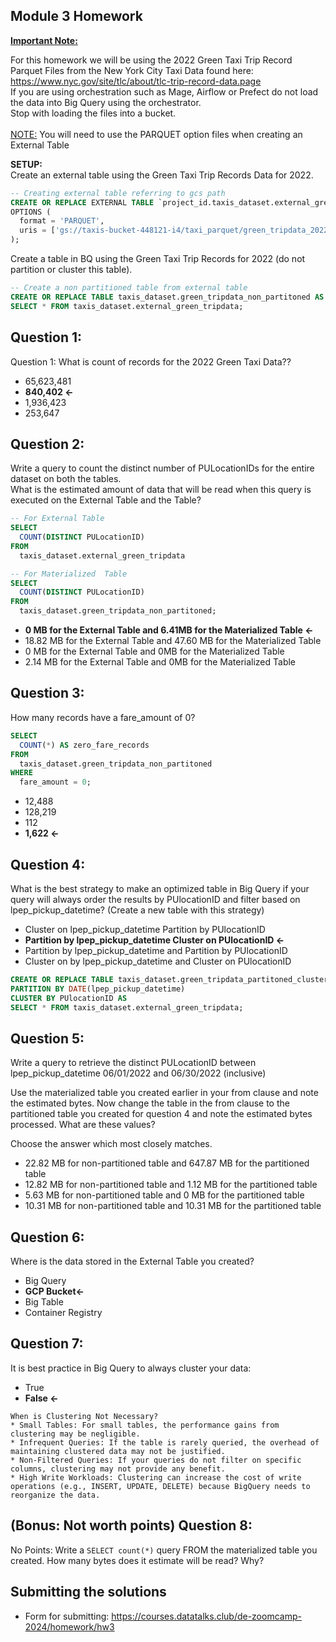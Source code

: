 ## Module 3 Homework 

<b><u>Important Note:</b></u> <p> For this homework we will be using the 2022 Green Taxi Trip Record Parquet Files from the New York
City Taxi Data found here: </br> https://www.nyc.gov/site/tlc/about/tlc-trip-record-data.page </br>
If you are using orchestration such as Mage, Airflow or Prefect do not load the data into Big Query using the orchestrator.</br> 
Stop with loading the files into a bucket. </br></br>
<u>NOTE:</u> You will need to use the PARQUET option files when creating an External Table</br>

<b>SETUP:</b></br>
Create an external table using the Green Taxi Trip Records Data for 2022. </br>

```sql
-- Creating external table referring to gcs path
CREATE OR REPLACE EXTERNAL TABLE `project_id.taxis_dataset.external_green_tripdata`
OPTIONS (
  format = 'PARQUET',
  uris = ['gs://taxis-bucket-448121-i4/taxi_parquet/green_tripdata_2022-*.parquet']
);
```

Create a table in BQ using the Green Taxi Trip Records for 2022 (do not partition or cluster this table). </br>
</p>

```sql
-- Create a non partitioned table from external table
CREATE OR REPLACE TABLE taxis_dataset.green_tripdata_non_partitoned AS
SELECT * FROM taxis_dataset.external_green_tripdata;
```



## Question 1:
Question 1: What is count of records for the 2022 Green Taxi Data??
- 65,623,481
- **840,402 <-**
- 1,936,423
- 253,647

## Question 2:
Write a query to count the distinct number of PULocationIDs for the entire dataset on both the tables.</br> 
What is the estimated amount of data that will be read when this query is executed on the External Table and the Table?

```sql
-- For External Table
SELECT
  COUNT(DISTINCT PULocationID)
FROM
  taxis_dataset.external_green_tripdata

-- For Materialized  Table
SELECT
  COUNT(DISTINCT PULocationID) 
FROM
  taxis_dataset.green_tripdata_non_partitoned;
```

- **0 MB for the External Table and 6.41MB for the Materialized Table <-**
- 18.82 MB for the External Table and 47.60 MB for the Materialized Table
- 0 MB for the External Table and 0MB for the Materialized Table
- 2.14 MB for the External Table and 0MB for the Materialized Table


## Question 3:
How many records have a fare_amount of 0?

```sql
SELECT
  COUNT(*) AS zero_fare_records
FROM
  taxis_dataset.green_tripdata_non_partitoned
WHERE
  fare_amount = 0;
```

- 12,488
- 128,219
- 112
- **1,622 <-**

## Question 4:
What is the best strategy to make an optimized table in Big Query if your query will always order the results by PUlocationID and filter based on lpep_pickup_datetime? (Create a new table with this strategy)

- Cluster on lpep_pickup_datetime Partition by PUlocationID
- **Partition by lpep_pickup_datetime  Cluster on PUlocationID <-**
- Partition by lpep_pickup_datetime and Partition by PUlocationID
- Cluster on by lpep_pickup_datetime and Cluster on PUlocationID

```sql
CREATE OR REPLACE TABLE taxis_dataset.green_tripdata_partitoned_clustered
PARTITION BY DATE(lpep_pickup_datetime)
CLUSTER BY PUlocationID AS
SELECT * FROM taxis_dataset.external_green_tripdata;
```

## Question 5:
Write a query to retrieve the distinct PULocationID between lpep_pickup_datetime
06/01/2022 and 06/30/2022 (inclusive)</br>

Use the materialized table you created earlier in your from clause and note the estimated bytes. Now change the table in the from clause to the partitioned table you created for question 4 and note the estimated bytes processed. What are these values? </br>

Choose the answer which most closely matches.</br> 

- 22.82 MB for non-partitioned table and 647.87 MB for the partitioned table
- 12.82 MB for non-partitioned table and 1.12 MB for the partitioned table
- 5.63 MB for non-partitioned table and 0 MB for the partitioned table
- 10.31 MB for non-partitioned table and 10.31 MB for the partitioned table


## Question 6: 
Where is the data stored in the External Table you created?

- Big Query
- **GCP Bucket<-**
- Big Table
- Container Registry


## Question 7:
It is best practice in Big Query to always cluster your data:
- True
- **False <-**

```
When is Clustering Not Necessary?
* Small Tables: For small tables, the performance gains from clustering may be negligible.
* Infrequent Queries: If the table is rarely queried, the overhead of maintaining clustered data may not be justified.
* Non-Filtered Queries: If your queries do not filter on specific columns, clustering may not provide any benefit.
* High Write Workloads: Clustering can increase the cost of write operations (e.g., INSERT, UPDATE, DELETE) because BigQuery needs to reorganize the data.
```


## (Bonus: Not worth points) Question 8:
No Points: Write a `SELECT count(*)` query FROM the materialized table you created. How many bytes does it estimate will be read? Why?

 
## Submitting the solutions

* Form for submitting: https://courses.datatalks.club/de-zoomcamp-2024/homework/hw3


